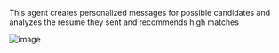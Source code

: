 This agent creates personalized messages for possible candidates and analyzes the resume they sent and recommends high matches


![image](https://github.com/user-attachments/assets/61dbf86f-c7b8-40e2-94a0-d640d0c19479)
